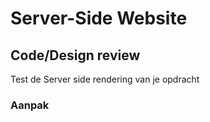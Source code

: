 # Server-Side Website

## Code/Design review

Test de Server side rendering van je opdracht

### Aanpak


